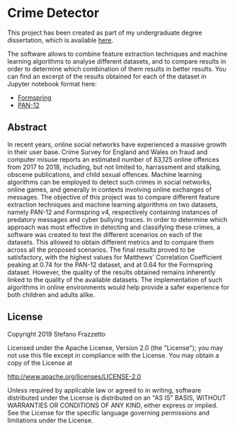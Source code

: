 # Crime Detector

This project has been created as part of my undergraduate degree dissertation, 
which is available [here](https://stefanofrazzetto.com/dissertation/).

The software allows to combine feature extraction techniques and machine learning algorithms to analyse different datasets, and to compare results in order to determine 
which combination of them results in better results. You can find an excerpt of the results obtained for each of the
dataset in Jupyter notebook format here:

- [Formspring](./Formspring.ipynb)
- [PAN-12](./PAN12.ipynb)

## Abstract

In recent years, online social networks have experienced a massive growth in their user base. Crime Survey for England and Wales on fraud and computer misuse reports an estimated number of 83,125 online offences from 2017 to 2018, including, but not limited to, harrassment and stalking, obscene publications, and child sexual offences. Machine learning algorithms can be employed to detect such crimes in social networks, online games, and generally in contexts involving online exchanges of messages. The objective of this project was to compare different feature extraction techniques and machine learning algorithms on two datasets, namely PAN-12 and Formspring v4, respectively containing instances of predatory messages and cyber bullying traces. In order to determine which approach was most effective in detecting and classifying these crimes, a software was created to test the different scenarios on each of the datasets. This allowed to obtain different metrics and to compare them across all the proposed scenarios. The final results proved to be satisfactory, with the highest values for Matthews’ Correlation Coefficient peaking at 0.74 for the PAN-12 dataset, and at 0.64 for the Formspring dataset. However, the quality of the results obtained remains inherently linked to the quality of the available datasets. The implementation of such algorithms in online environments would help provide a safer experience for both children and adults alike.

## License

Copyright 2019 Stefano Frazzetto

Licensed under the Apache License, Version 2.0 (the "License");
you may not use this file except in compliance with the License.
You may obtain a copy of the License at

http://www.apache.org/licenses/LICENSE-2.0

Unless required by applicable law or agreed to in writing, software
distributed under the License is distributed on an "AS IS" BASIS,
WITHOUT WARRANTIES OR CONDITIONS OF ANY KIND, either express or implied.
See the License for the specific language governing permissions and
limitations under the License.